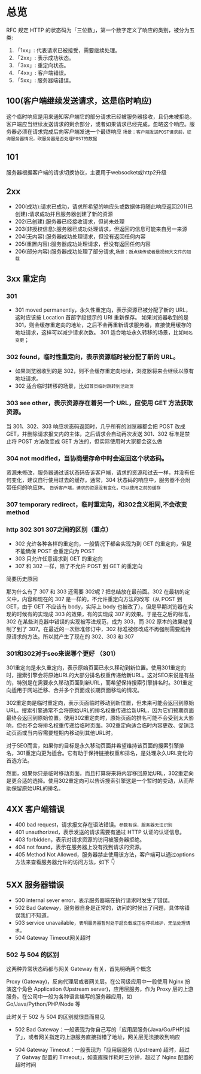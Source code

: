# 总览

RFC 规定 HTTP 的状态码为「三位数」，第一个数字定义了响应的类别，被分为五类:

1. 「1xx」: 代表请求已被接受，需要继续处理。
2. 「2xx」: 表示成功状态。
3. 「3xx」: 重定向状态。
4. 「4xx」: 客户端错误。
5. 「5xx」: 服务器端错误。

## 100(客户端继续发送请求，这是临时响应)

这个临时响应是用来通知客户端它的部分请求已经被服务器接收，且仍未被拒绝。客户端应当继续发送请求的剩余部分，或者如果请求已经完成，忽略这个响应。服务器必须在请求完成后向客户端发送一个最终响应
`场景：客户端发送POST请求前，征询服务器情况，砍服务器是否处理POST的数据`

## 101

服务器根据客户端的请求切换协议，主要用于websocket或http2升级

## 2xx

- 200(成功):请求已成功，请求所希望的响应头或数据体将随此响应返回201(已创建):请求成功并且服务器创建了新的资源
- 202(已创建):服务器已经接收请求，但尚未处理
- 203(非授权信息):服务器已成功处理请求，但返回的信息可能来自另一来源
- 204(无内容):服务器成功处理请求，但没有返回任何内容
- 205(重置内容):服务器成功处理请求，但没有返回任何内容
- 206(部分内容):服务器成功处理了部分请求,`场景：断点续传或者是视频大文件的加载`

## 3xx 重定向

### 301

- 301 moved permanently，永久性重定向，表示资源已被分配了新的 URL，这时应该按 Location 首部字段提示的 URI 重新保存。
 如果浏览器收到的是 301，则会缓存重定向的地址，之后不会再重新请求服务器，直接使用缓存的地址请求，这样可以减少请求次数。
 301 适合地址永久转移的场景，比如`域名变更`；

### 302 found，临时性重定向，表示资源临时被分配了新的 URL。

- 如果浏览器收到的是 302，则不会缓存重定向地址，浏览器将来会继续以原有地址请求。
- 302 适合临时转移的场景，比如`首页临时跳转到活动页`

### 303 see other，表示资源存在着另一个 URL，应使用 GET 方法获取资源。

当 301、302、303 响应状态码返回时，几乎所有的浏览器都会把 POST 改成 GET，并删除请求报文内的主体，之后请求会自动再次发送 301、302 标准是禁止将 POST 方法改变成 GET 方法的，但实际使用时大家都会这么做

### 304  not modified，当协商缓存命中时会返回这个状态码。

资源未修改，服务器通过该状态码告诉客户端，请求的资源和过去一样，并没有任何变化，建议自行使用过去的缓存。通常，304 状态码的响应中，服务器不会附带任何的响应体。
`告诉客户端，请求的资源没有变化，可以使用之前的缓存`

### 307 temporary redirect，临时重定向，和302含义相同,不会改变method

### http 302 301 307之间的区别（重点）

- 302 允许各种各样的重定向，一般情况下都会实现为到 GET 的重定向，但是不能确保 POST 会重定向为 POST
- 303 只允许任意请求到 GET 的重定向
- 307 和 302 一样，除了不允许 POST 到 GET 的重定向

简要历史原因

那为什么有了 307 和 303 还需要 302呢？把总结放在最前面。302 在最初的定义中，内容和现在的 307 是一样的，不允许重定向方法的改写（从 POST 到 GET，由于 GET 不应该有 body，实际上 body 也被改了）。但是早期浏览器在实现的时候有的实现成 303 的效果，有的实现成 307 的效果。于是在之后的标准，302 在某些浏览器中错误的实现被写进规范，成为 303，而 302 原本的效果被复制了到了 307。在最近的一次标准修订中，302 标准被修改成不再强制需要维持原请求的方法。所以就产生了现在的 302、303 和 307

### 301和302对于seo来说哪个更好 （301）

301重定向是永久重定向，表示原始页面已永久移动到新位置。使用301重定向时，搜索引擎会将原始URL的大部分排名权重传递给新URL。这对SEO来说是有益的，特别是在需要永久移动页面到新URL，而希望保持搜索引擎排名时。301重定向适用于网站迁移、合并多个页面或长期页面移动的情况。

302重定向是临时重定向，表示页面临时移动到新位置，但未来可能会返回到原始URL。搜索引擎通常不会将原始URL的排名权重传递给新URL，因为它们预期页面最终会返回到原始位置。使用302重定向时，原始页面的排名可能不会受到太大影响，但也不会将排名权重传递给临时页面。302重定向适合临时内容更改、促销活动页面或当内容需要短期内移动到其他URL时。

对于SEO而言，如果你的目标是永久移动页面并希望维持该页面的搜索引擎排名，301重定向更为适合。它有助于保持链接权重和排名，是处理永久URL变化的首选方法。

然而，如果你只是临时移动页面，而且打算将来将内容移回原始URL，302重定向是更合适的选择。使用302重定向可以告诉搜索引擎这是一个暂时的变动，从而帮助保留原始URL的排名。

## 4XX 客户端错误

- 400 bad request，请求报文存在语法错误。`参数有误，服务器无法识别`
- 401 unauthorized，表示发送的请求需要有通过 HTTP 认证的认证信息。
- 403 forbidden，表示对请求资源的访问被服务器拒绝。
- 404 not found，表示在服务器上没有找到请求的资源。
- 405 Method Not Allowed，服务器禁止使用该方法，客户端可以通过options方法来查看服务器允许的访问方法，如下 👇

## 5XX 服务器错误

- 500 internal sever error，表示服务器端在执行请求时发生了错误。
- 502 Bad Gateway，服务器自身是正常的，访问的时候出了问题，具体啥错误我们不知道。
- 503 service unavailable，`表明服务器暂时处于超负载或正在停机维护，无法处理请求`。
- 504 Gateway Timeout网关超时

### 502 与 504 的区别

这两种异常状态码都与网关 Gateway 有关，首先明确两个概念

Proxy (Gateway)，反向代理层或者网关层。在公司级应用中一般使用 Nginx 扮演这个角色
Application (Upstream server)，应用层服务，作为 Proxy 层的上游服务。在公司中一般为各种语言编写的服务器应用，如 Go/Java/Python/PHP/Node 等

此时关于 502 与 504 的区别就很显而易见

- 502 Bad Gateway：一般表现为你自己写的「应用层服务(Java/Go/PHP)挂了」，或者网关指定的上游服务直接指错了地址，网关层无法接收到响应

- 504 Gateway Timeout：一般表现为「应用层服务 (Upstream) 超时，超过了 Gatway 配置的 Timeout」，如查库操作耗时三分钟，超过了 Nginx 配置的超时时间
